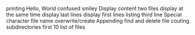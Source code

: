 printing Hello, World
confused smiley
Display content
two files display at the same time
display last lines
display first lines
listing third line
Special character file name
overwrite/create
Appending
find and delete file
couting subdirectories
first 10 list of files
